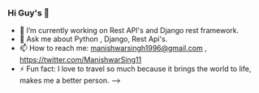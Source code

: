 ### Hi Guy's 👋

- 🔭 I’m currently working on Rest API's and Django rest framework.
- 💬 Ask me about Python , Django, Rest Api's.
- 📫 How to reach me: manishwarsingh1996@gmail.com , https://twitter.com/ManishwarSing11
- ⚡ Fun fact: I love to travel so much because it brings the world to life, makes me a better person.
-->
